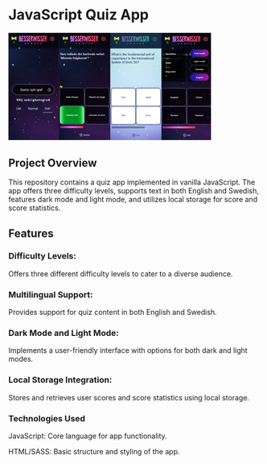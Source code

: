 # JavaScript Quiz App

<img src='./Github_Images/quiz_1.png' width=80%>

## Project Overview
This repository contains a quiz app implemented in vanilla JavaScript. The app offers three difficulty levels, supports text in both English and Swedish, features dark mode and light mode, and utilizes local storage for score and score statistics.

## Features
### Difficulty Levels:
Offers three different difficulty levels to cater to a diverse audience.

### Multilingual Support:
Provides support for quiz content in both English and Swedish.

### Dark Mode and Light Mode:
Implements a user-friendly interface with options for both dark and light modes.

### Local Storage Integration:
Stores and retrieves user scores and score statistics using local storage.

### Technologies Used
JavaScript: Core language for app functionality.

HTML/SASS: Basic structure and styling of the app.
